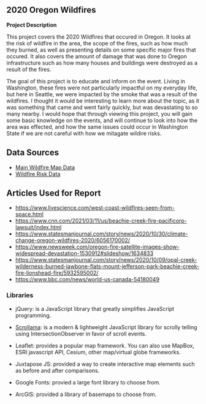 ## 2020 Oregon Wildfires

**Project Description**

This project covers the 2020 Wildfires that occured in Oregon. It looks at the risk of wildfire in the area, the scope of the fires, such as how much they burned, as well as presenting details on some specific major fires that occured. It also covers the amount of damage that was done to Oregon infrastructure such as how many houses and buildings were destroyed as a result of the fires.


The goal of this project is to educate and inform on the event. Living in Washington, these fires were not particularly impactful on my everyday life, but here in Seattle, we were impacted by the smoke that was a result of the wildfires. I thought it would be interesting to learn more about the topic, as it was something that came and went fairly quickly, but was devastating to so many nearby. I would hope that through viewing this project, you will gain some basic knowledge on the events, and will continue to look into how the area was effected, and how the same issues could occur in Washington State if we are not careful with how we mitagate wildire risks.

## Data Sources

- [Main Wildfire Map Data](https://www.arcgis.com/apps/webappviewer/index.html?id=94b379a91e0f47cb91712da22f603d39)
- [Wildfire Risk Data](https://tools.oregonexplorer.info/OE_HtmlViewer/index.html?viewer=wildfire)

## Articles Used for Report
- https://www.livescience.com/west-coast-wildfires-seen-from-space.html
- https://www.cnn.com/2021/03/11/us/beachie-creek-fire-pacificorp-lawsuit/index.html
- https://www.statesmanjournal.com/story/news/2020/10/30/climate-change-oregon-wildfires-2020/6056170002/
- https://www.newsweek.com/oregon-fire-satellite-images-show-widespread-devastation-1530912#slideshow/1634833
- https://www.statesmanjournal.com/story/news/2020/10/09/opal-creek-wilderness-burned-jawbone-flats-mount-jefferson-park-beachie-creek-fire-lionshead-fire/5932595002/
- https://www.bbc.com/news/world-us-canada-54180049


### Libraries

- jQuery: is a JavaScript library that greatly simplifies JavaScript programming.

- [Scrollama](https://github.com/russellgoldenberg/scrollama): is a modern & lightweight JavaScript library for scrolly telling using IntersectionObserver in favor of scroll events.

- Leaflet: provides a popular map framework. You can also use MapBox, ESRI javascript API, Cesium, other map/virtual globe frameworks.

- Juxtapose JS: provided a way to create interactive map elements such as before and after comparisons.

- Google Fonts: provied a large font library to choose from.

- ArcGIS: provided a library of basemaps to choose from.
